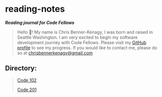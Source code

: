 # reading-notes

**_Reading journal for Code Fellows_**

>Hello 👋! My name is Chris Benner-Kenagy, I was born and raised in Seattle Washington. I am very excited to begin my software development journey with Code Fellows. Please visit my [GitHub profile](https://github.com/chrisbennerkenagy/) to see my progress. If you would like to contact me, please do so at <chrisbennerkenagy@gmail.com>
  
## Directory:
 
 > [Code 102](https://chrisbennerkenagy.github.io/reading-notes/directory102)
 >
 > [Code 201](https://chrisbennerkenagy.github.io/reading-notes/directory201)
